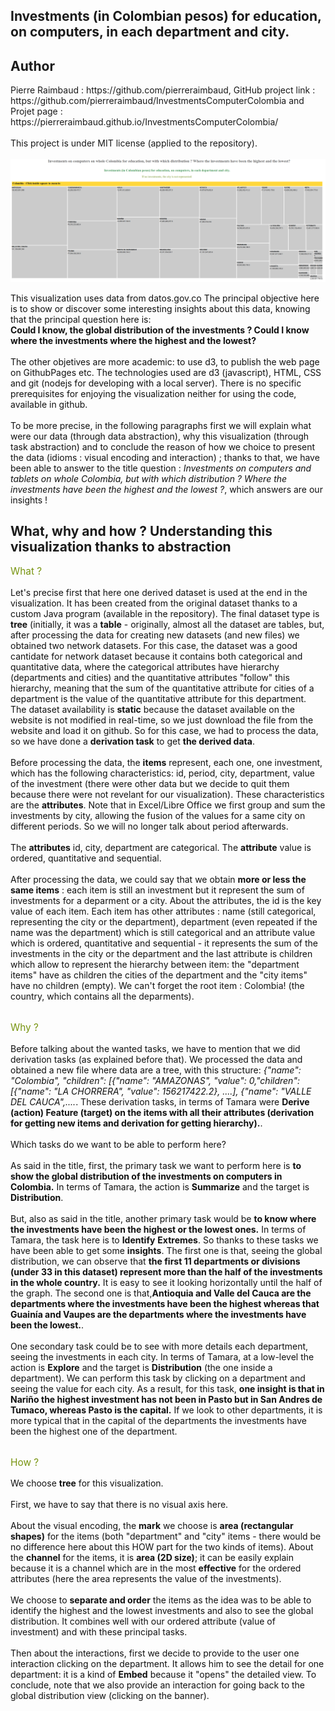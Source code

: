 <h2>Investments (in Colombian pesos) for education, on computers, in each department and city.</h2>
<h2>Author</h2>
Pierre Raimbaud : https://github.com/pierreraimbaud, GitHub project link : https://github.com/pierreraimbaud/InvestmentsComputerColombia and Projet page : https://pierreraimbaud.github.io/InvestmentsComputerColombia/<br/><br/>
This project is under MIT license (applied to the repository).<br/><br/>
<img src="/TreeMapInvestComputColombia.png" alt="TreeMapInvestComputColombia"><br/>
<p style="color:#111111;">
This visualization uses data from datos.gov.co The principal objective here is to show or discover some interesting insights about this data, knowing that the principal question here is:<br/><b>Could I know, the global distribution of the investments ? Could I know where the investments where the highest and the lowest?</b>
                <br/><br/>
                The other objetives are more academic: to use d3, to publish the web page on GithubPages etc. The technologies used are d3 (javascript), HTML, CSS and git (nodejs for developing with a local server). There is no specific prerequisites for enjoying the visualization neither for using the code, available in github.
                <br/><br/>
                To be more precise, in the following paragraphs first we will explain what were our data (through data abstraction), why this visualization (through task abstraction) and to conclude the reason of how we choice to present the data (idioms : visual encoding and interaction) ; thanks to that, we have been able to answer to the title question : <i>Investments on computers and tablets on whole Colombia, but with which distribution ? Where the investments have been the highest and the lowest ?</i>, which answers are our insights !
<br/>
</p>
            <h2>What, why and how ? Understanding this visualization thanks to abstraction</h2>
              <p style="color:#789410;font-size:110%">What ?</p>
              <p style="color:#111111;">
                Let's precise first that here one derived dataset is used at the end in the visualization. It has been created from the original dataset thanks to a custom Java program (available in the repository). The final dataset type is <b>tree</b> (initially, it was a <b>table</b> - originally, almost all the dataset are tables, but, after processing the data for creating new datasets (and new files) we obtained two network datasets. For this case, the dataset was a good cantidate for network dataset because it contains both categorical and quantitative data, where the categorical attributes have hierarchy (departments and cities) and the quantitative attributes "follow" this hierarchy, meaning that the sum of the quantitative attribute for cities of a department is the value of the quantitative attribute for this department.</br>The dataset availability is <b>static</b> because the dataset available on the website is not modified in real-time, so we just download the file from the website and load it on github. So for this case, we had to process the data, so we have done a <b>derivation task</b> to get <b>the derived data</b>.<br/><br/>
                Before processing the data, the <b>items</b> represent, each one, one investment, which has the following characteristics: id, period, city, department, value of the investment (there were other data but we decide to quit them because there were not revelant for our visualization). These characteristics are the <b>attributes</b>. Note that in Excel/Libre Office we first group and sum the investments by city, allowing the fusion of the values for a same city on different periods. So we will no longer talk about period afterwards.<br/><br/>
                The <b>attributes</b> id, city, department are categorical. The <b>attribute</b> value is ordered, quantitative and sequential.<br/><br/>
                After processing the data, we could say that we obtain <b>more or less the same items</b> : each item is still an investment but it represent the sum of investments for a deparment or a city. About the attributes, the id is the key value of each item. Each item has other attributes : name (still categorical, representing the city or the department), department (even repeated if the name was the department) which is still categorical and an attribute value which is ordered, quantitative and sequential - it represents the sum of the investments in the city or the department and the last attribute is children which allow to represent the hierarchy between item: the "department items" have as children the cities of the department and the "city items" have no children (empty). We can't forget the root item : Colombia! (the country, which contains all the deparments).<br/><br/>
            </p>
            <p style="color:#789410;font-size:110%">Why ?</p>
            <p style="color:#111111;">
              Before talking about the wanted tasks, we have to mention that we did derivation tasks (as explained before that). We processed the data and obtained a new file where data are a tree, with this structure: <i>{"name": "Colombia", "children": [{"name": "AMAZONAS", "value": 0,"children": [{"name": "LA CHORRERA", "value": 156217422.2}, ....], {"name": "VALLE DEL CAUCA",....</i>. These derivation tasks, in terms of Tamara were <b>Derive (action) Feature (target) on the items with all their attributes (derivation for getting new items and derivation for getting hierarchy).</b>.<br/><br/>
              Which tasks do we want to be able to perform here?<br/><br/>
              As said in the title, first, the primary task we want to perform here is <b>to show the global distribution of the investments on computers in Colombia.</b>
              In terms of Tamara, the action is <b>Summarize</b> and the target is <b>Distribution</b>.
              <br/><br/>
              But, also as said in the title, another primary task would be <b>to know where the investments have been the highest or the lowest ones.</b> In terms of Tamara, the task here is to <b>Identify</b> <b>Extremes</b>.
              So thanks to these tasks we have been able to get some <b>insights</b>. The first one is that, seeing the global distribution, we can observe that <b>the first 11 departments or divisions (under 33 in this dataset) represent more than the half of the investments in the whole country.</b> It is easy to see it looking horizontally until the half of the graph. The second one is that,<b>Antioquia and Valle del Cauca are the departments where the investments have been the highest whereas that Guainía and Vaupes are the departments where the investments have been the lowest.</b>.<br/><br/>
              One secondary task could be to see with more details each department, seeing the investments in each city. In terms of Tamara, at a low-level the action is <b>Explore</b> and the target is <b>Distribution</b> (the one inside a department). We can perform this task by clicking on a department and seeing the value for each city. As a result, for this task, <b>one insight is that in Nariño the highest investment has not been in Pasto but in San Andres de Tumaco, whereas Pasto is the capital.</b> If we look to other departments, it is more typical that in the capital of the departments the investments have been the highest one of the department.
              <br/><br/>
            </p>
            <p style="color:#789410;font-size:110%">How ?</p>
            <p style="color:#111111;">
              We choose <b>tree</b> for this visualization.<br/><br/>
              First, we have to say that there is no visual axis here.<br/><br/>
              About the visual encoding, the <b>mark</b> we choose is <b>area (rectangular shapes)</b> for the items (both "department" and "city" items - there would be no difference here about this HOW part for the two kinds of items). About the <b>channel</b> for the items, it is <b>area (2D size)</b>; it can be easily explain because it is a channel which are in the most <b>effective</b> for the ordered attributes (here the area represents the value of the investments).</br></br>
              We choose to <b>separate and order</b> the items as the idea was to be able to identify the highest and the lowest investments and also to see the global distribution. It combines well with our ordered attribute (value of investment) and with these principal tasks.
              <br/><br/>
              Then about the interactions, first we decide to provide to the user one interaction clicking on the department. It allows him to see the detail for one department: it is a kind of <b>Embed</b> because it "opens" the detailed view. To conclude, note that we also provide an interaction for going back to the global distribution view (clicking on the banner).
            </p>     

